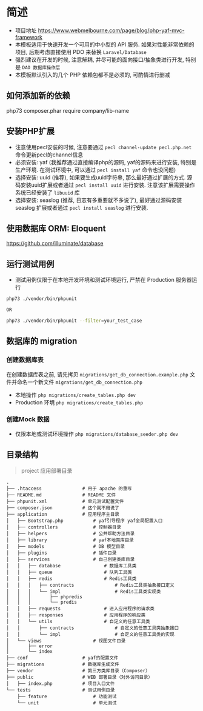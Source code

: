 # 简述

- 项目地址 https://www.webmelbourne.com/page/blog/php-yaf-mvc-framework
- 本模板适用于快速开发一个可用的中小型的 API 服务. 如果对性能非常依赖的项目, 后期考虑直接使用 PDO 来替换 `Laravel/Database`
- 强烈建议在开发的时候, 注意解耦, 并尽可能的面向接口/抽象类进行开发, 特别是 `DAO 数据库操作层`
- 本模板默认引入的几个 PHP 依赖包都不是必须的, 可酌情进行删减

## 如何添加新的依赖
php73 composer.phar require company/lib-name

## 安装PHP扩展

- 注意使用pecl安装的时候, 注意要通过 `pecl channel-update pecl.php.net` 命令更新pecl的channel信息
- 必须安装: yaf (我推荐通过直接编译php的源码, yaf的源码来进行安装, 特别是生产环境. 在测试环境中, 可以通过 `pecl install yaf` 命令也没问题)
- 选择安装: uuid (推荐), 如果要生成uuid字符串, 那么最好通过扩展的方式. 源码安装uuid扩展或者通过 `pecl install uuid` 进行安装. 注意该扩展需要操作系统已经安装了 `libuuid` 库
- 选择安装: seaslog (推荐, 日志有多重要就不多说了), 最好通过源码安装 seaslog 扩展或者通过 `pecl install seaslog` 进行安装.

## 使用数据库 ORM: Eloquent
https://github.com/illuminate/database

## 运行测试用例
- 测试用例仅限于在本地开发环境和测试环境运行, 严禁在 Production 服务器运行
```bash
php73 ./vendor/bin/phpunit

OR

php73 ./vendor/bin/phpunit --filter=your_test_case
```

## 数据库的 migration
### 创建数据库表

在创建数据库表之前, 请先拷贝 `migrations/get_db_connection.example.php` 文件并命名一个新文件 `migrations/get_db_connection.php`
- 本地操作 `php migrations/create_tables.php dev`
- Production 环境 `php migrations/create_tables.php`

### 创建Mock 数据
- 仅限本地或测试环境操作 `php migrations/database_seeder.php dev`

## 目录结构

> project  应用部署目录

    .
    ├── .htaccess               # 用于 apache 的重写
    ├── README.md               # README 文件
    ├── phpunit.xml             # 单元测试配置文件
    ├── composer.json           # 这个就不用说了
    ├── application             # 应用程序主目录
    │   ├── Bootstrap.php           # yaf引导程序 yaf全局配置入口
    │   ├── controllers             # 控制器目录
    │   ├── helpers                 # 公共帮助方法目录
    │   ├── library                 # yaf本地类库目录
    │   ├── models                  # DB 模型目录
    │   ├── plugins                 # 插件目录
    │   ├── services                # 自己创建类库目录
    │   │   ├── database                # 数据库工具类
    │   │   ├── queue                   # 队列工具类
    │   │   ├── redis                   # Redis工具类
    │   │   │   ├── contracts               # Redis工具类抽象接口定义
    │   │   │   └── impl                    # Redis工具类实现类
    │   │   │       ├── phpredis
    │   │   │       └── predis
    │   │   ├── requests                # 进入应用程序的请求类
    │   │   ├── responses               # 应用程序的响应类
    │   │   └── utils                   # 自定义的任意工具类
    │   │       ├── contracts               # 自定义的任意工具类抽象接口
    │   │       └── impl                    # 自定义的任意工具类的实现
    │   └── views                   # 视图文件目录
    │       ├── error
    │       └── index
    ├── conf                    # yaf的配置文件
    ├── migrations              # 数据库生成文件
    ├── vendor                  # 第三方类库目录（Composer）
    ├── public                  # WEB 部署目录（对外访问目录）
    │   ├── index.php           # 项目入口文件
    └── tests                   # 测试用例目录
        ├── feature                 # 功能测试
        └── unit                    # 单元测试


